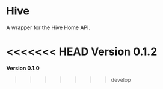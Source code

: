 # Hive

A wrapper for the Hive Home API.

<<<<<<< HEAD
**Version 0.1.2**
=======
**Version 0.1.0**
>>>>>>> develop
